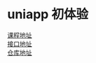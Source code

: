 # uniapp 初体验  

[课程地址](https://www.bilibili.com/video/BV1mT411K7nW?p=1)  
[接口地址](https://note.youdao.com/ynoteshare/index.html?id=67403c0c586166f508eb962d39a323c9&type=note&_time=1683565214652)   
[仓库地址](https://gitee.com/qingnian8/uniapp-ling_project)
